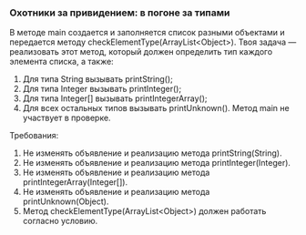 
### Охотники за привидением: в погоне за типами

В методе main создается и заполняется список разными объектами и передается методу checkElementType(ArrayList&lt;Object&gt;).
Твоя задача &mdash; реализовать этот метод, который должен определить тип каждого элемента списка, а также:
1. Для типа String вызывать printString();
2. Для типа Integer вызывать printInteger();
3. Для типа Integer[] вызывать printIntegerArray();
4. Для всех остальных типов вызывать printUnknown().
Метод main не участвует в проверке.


Требования:
1.	Не изменять объявление и реализацию метода printString(String).
2.	Не изменять объявление и реализацию метода printInteger(Integer).
3.	Не изменять объявление и реализацию метода printIntegerArray(Integer[]).
4.	Не изменять объявление и реализацию метода printUnknown(Object).
5.	Метод checkElementType(ArrayList&lt;Object&gt;) должен работать согласно условию.


